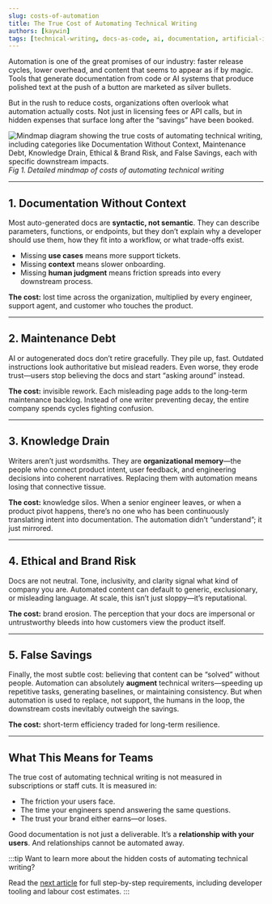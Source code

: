 ```yaml
---
slug: costs-of-automation
title: The True Cost of Automating Technical Writing
authors: [kaywin]
tags: [technical-writing, docs-as-code, ai, documentation, artificial-intelligence, automation]
---
```


Automation is one of the great promises of our industry: faster release cycles, lower overhead, and content that seems to appear as if by magic. Tools that generate documentation from code or AI systems that produce polished text at the push of a button are marketed as silver bullets.

But in the rush to reduce costs, organizations often overlook what automation actually costs. Not just in licensing fees or API calls, but in hidden expenses that surface long after the “savings” have been booked.

![Mindmap diagram showing the true costs of automating technical writing, including categories like Documentation Without Context, Maintenance Debt, Knowledge Drain, Ethical & Brand Risk, and False Savings, each with specific downstream impacts.](/img/blog/automation-cost-mindmap.svg "True Cost of Automating Technical Writing")
*Fig 1. Detailed mindmap of costs of automating technical writing*

---

## 1. Documentation Without Context
Most auto-generated docs are **syntactic, not semantic**. They can describe parameters, functions, or endpoints, but they don’t explain why a developer should use them, how they fit into a workflow, or what trade-offs exist.  

- Missing **use cases** means more support tickets.  
- Missing **context** means slower onboarding.  
- Missing **human judgment** means friction spreads into every downstream process.  

**The cost:** lost time across the organization, multiplied by every engineer, support agent, and customer who touches the product.

---

## 2. Maintenance Debt
AI or autogenerated docs don’t retire gracefully. They pile up, fast. Outdated instructions look authoritative but mislead readers. Even worse, they erode trust—users stop believing the docs and start “asking around” instead.  

**The cost:** invisible rework. Each misleading page adds to the long-term maintenance backlog. Instead of one writer preventing decay, the entire company spends cycles fighting confusion.

---

## 3. Knowledge Drain
Writers aren’t just wordsmiths. They are **organizational memory**—the people who connect product intent, user feedback, and engineering decisions into coherent narratives. Replacing them with automation means losing that connective tissue.  

**The cost:** knowledge silos. When a senior engineer leaves, or when a product pivot happens, there’s no one who has been continuously translating intent into documentation. The automation didn’t “understand”; it just mirrored.

---

## 4. Ethical and Brand Risk
Docs are not neutral. Tone, inclusivity, and clarity signal what kind of company you are. Automated content can default to generic, exclusionary, or misleading language. At scale, this isn’t just sloppy—it’s reputational.  

**The cost:** brand erosion. The perception that your docs are impersonal or untrustworthy bleeds into how customers view the product itself.

---

## 5. False Savings
Finally, the most subtle cost: believing that content can be “solved” without people. Automation can absolutely **augment** technical writers—speeding up repetitive tasks, generating baselines, or maintaining consistency. But when automation is used to replace, not support, the humans in the loop, the downstream costs inevitably outweigh the savings.  

**The cost:** short-term efficiency traded for long-term resilience.

---

## What This Means for Teams
The true cost of automating technical writing is not measured in subscriptions or staff cuts. It is measured in:  

- The friction your users face.  
- The time your engineers spend answering the same questions.  
- The trust your brand either earns—or loses.  

Good documentation is not just a deliverable. It’s a **relationship with your users**. And relationships cannot be automated away.

:::tip
Want to learn more about the hidden costs of automating technical writing?  

Read the [next article](/blog/automation-action-plan) for full step-by-step requirements, including developer tooling and labour cost estimates.
:::